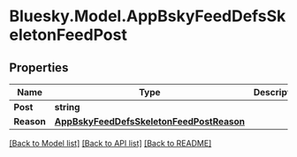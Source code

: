 # Bluesky.Model.AppBskyFeedDefsSkeletonFeedPost

## Properties

Name | Type | Description | Notes
------------ | ------------- | ------------- | -------------
**Post** | **string** |  | 
**Reason** | [**AppBskyFeedDefsSkeletonFeedPostReason**](AppBskyFeedDefsSkeletonFeedPostReason.md) |  | [optional] 

[[Back to Model list]](../README.md#documentation-for-models) [[Back to API list]](../README.md#documentation-for-api-endpoints) [[Back to README]](../README.md)

